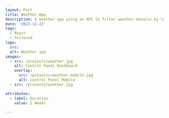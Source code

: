 ```yaml
---
layout: Post
title: Weather App
description: A weather app using an API to filter weather details by location
date: '2022-11-22'
tags:
  - React
  - Tailwind
logo:
  src: 
  alt: Weather app
images:
  - src: /projects/weather.jpg
    alt: Control Panel Dashboard
    overlay:
      src: /projects/weather-mobile.jpg
      alt: Control Panel Mobile
  - src: /projects/weather.jpg

attributes:
  - label: Duration
    value: 2 Weeks
 
---
```

